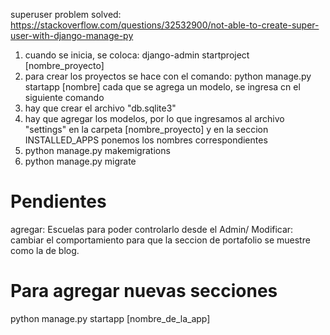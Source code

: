 superuser problem solved: https://stackoverflow.com/questions/32532900/not-able-to-create-super-user-with-django-manage-py

1. cuando se inicia, se coloca: django-admin startproject [nombre_proyecto]
2. para crear los proyectos se hace con el comando: python manage.py startapp [nombre]
cada que se agrega un modelo, se ingresa cn el siguiente comando
3. hay que crear el archivo "db.sqlite3"
4. hay que agregar los modelos, por lo que ingresamos al archivo "settings" en la carpeta [nombre_proyecto] y en la seccion INSTALLED_APPS ponemos los nombres correspondientes
5. python manage.py makemigrations
6. python manage.py migrate 

# Pendientes

agregar: Escuelas para poder controlarlo desde el Admin/
Modificar: cambiar el comportamiento para que la seccion de portafolio se muestre como la de blog. 

# Para agregar nuevas secciones
python manage.py startapp [nombre_de_la_app]
